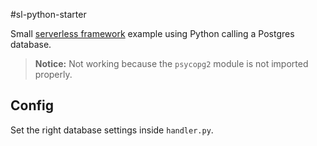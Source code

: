 #sl-python-starter

Small [serverless framework](https://github.com/serverless/serverless) example using Python calling a Postgres database.

> **Notice:**
> Not working because the `psycopg2` module is not imported properly.

## Config

Set the right database settings inside `handler.py`.
